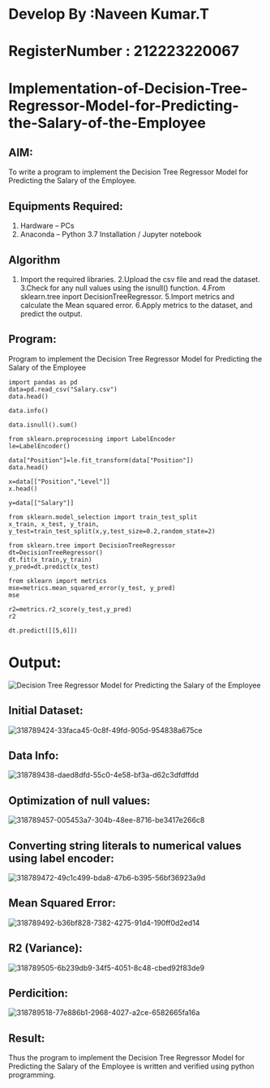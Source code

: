 # Develop By :Naveen Kumar.T
# RegisterNumber : 212223220067
# Implementation-of-Decision-Tree-Regressor-Model-for-Predicting-the-Salary-of-the-Employee

## AIM:
To write a program to implement the Decision Tree Regressor Model for Predicting the Salary of the Employee.

## Equipments Required:
1. Hardware – PCs
2. Anaconda – Python 3.7 Installation / Jupyter notebook

## Algorithm
1. Import the required libraries.
2.Upload the csv file and read the dataset.
3.Check for any null values using the isnull() function.
4.From sklearn.tree inport DecisionTreeRegressor.
5.Import metrics and calculate the Mean squared error.
6.Apply metrics to the dataset, and predict the output.

## Program:

Program to implement the Decision Tree Regressor Model for Predicting the Salary of the Employee
```
import pandas as pd
data=pd.read_csv("Salary.csv")
data.head()

data.info()

data.isnull().sum()

from sklearn.preprocessing import LabelEncoder
le=LabelEncoder()

data["Position"]=le.fit_transform(data["Position"])
data.head()

x=data[["Position","Level"]]
x.head()

y=data[["Salary"]]

from sklearn.model_selection import train_test_split
x_train, x_test, y_train, y_test=train_test_split(x,y,test_size=0.2,random_state=2)

from sklearn.tree import DecisionTreeRegressor
dt=DecisionTreeRegressor()
dt.fit(x_train,y_train)
y_pred=dt.predict(x_test)

from sklearn import metrics
mse=metrics.mean_squared_error(y_test, y_pred)
mse

r2=metrics.r2_score(y_test,y_pred)
r2

dt.predict([[5,6]])
```

# Output:
![Decision Tree Regressor Model for Predicting the Salary of the Employee](sam.png)

## Initial Dataset:
![318789424-33faca45-0c8f-49fd-905d-954838a675ce](https://github.com/820NaveenKumar208/Implementation-of-Decision-Tree-Regressor-Model-for-Predicting-the-Salary-of-the-Employee/assets/154746066/d4a8bb76-e36f-4122-a97a-96d62d7b63f5)

## Data Info:
![318789438-daed8dfd-55c0-4e58-bf3a-d62c3dfdffdd](https://github.com/820NaveenKumar208/Implementation-of-Decision-Tree-Regressor-Model-for-Predicting-the-Salary-of-the-Employee/assets/154746066/1c7a5b70-5af5-47ce-962c-a0a347d81a57)

## Optimization of null values:

![318789457-005453a7-304b-48ee-8716-be3417e266c8](https://github.com/820NaveenKumar208/Implementation-of-Decision-Tree-Regressor-Model-for-Predicting-the-Salary-of-the-Employee/assets/154746066/f32b9bd2-df7d-4750-8f72-6384a4433ddd)

## Converting string literals to numerical values using label encoder:
![318789472-49c1c499-bda8-47b6-b395-56bf36923a9d](https://github.com/820NaveenKumar208/Implementation-of-Decision-Tree-Regressor-Model-for-Predicting-the-Salary-of-the-Employee/assets/154746066/cff95329-9914-4231-84e6-abf6c16a7a1d)

## Mean Squared Error:

![318789492-b36bf828-7382-4275-91d4-190ff0d2ed14](https://github.com/820NaveenKumar208/Implementation-of-Decision-Tree-Regressor-Model-for-Predicting-the-Salary-of-the-Employee/assets/154746066/b0c6fdcb-0243-4403-8a43-8a97948084fa)

## R2 (Variance):
![318789505-6b239db9-34f5-4051-8c48-cbed92f83de9](https://github.com/820NaveenKumar208/Implementation-of-Decision-Tree-Regressor-Model-for-Predicting-the-Salary-of-the-Employee/assets/154746066/7fb02a6c-c7ac-40ce-9dc2-193cba88e004)

## Perdicition:
![318789518-77e886b1-2968-4027-a2ce-6582665fa16a](https://github.com/820NaveenKumar208/Implementation-of-Decision-Tree-Regressor-Model-for-Predicting-the-Salary-of-the-Employee/assets/154746066/1e712131-ec61-4379-accf-79fc6650a9c1)

## Result:
Thus the program to implement the Decision Tree Regressor Model for Predicting the Salary of the Employee is written and verified using python programming.
